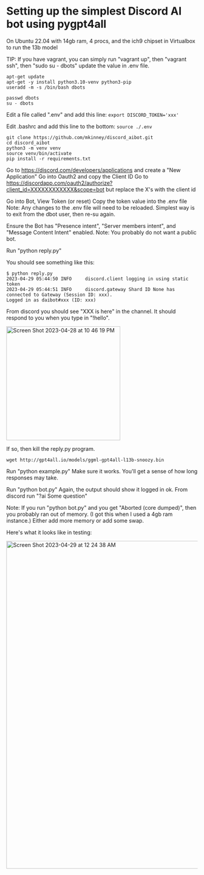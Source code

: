 # Setting up the simplest Discord AI bot using pygpt4all

On Ubuntu 22.04 with 14gb ram, 4 procs, and the ich9 chipset in Virtualbox to run the 13b model

TIP: If you have vagrant, you can simply run "vagrant up", then "vagrant ssh", then "sudo su - dbots" update the value in .env file.

```
apt-get update
apt-get -y install python3.10-venv python3-pip
useradd -m -s /bin/bash dbots

passwd dbots
su - dbots
```

Edit a file called ".env" and add this line:
`export DISCORD_TOKEN='xxx'`

Edit .bashrc and add this line to the bottom:
`source ./.env`

```
git clone https://github.com/mkinney/discord_aibot.git
cd discord_aibot
python3 -m venv venv
source venv/bin/activate
pip install -r requirements.txt
```

Go to https://discord.com/developers/applications and create a "New Application"
Go into Oauth2 and copy the Client ID
Go to https://discordapp.com/oauth2/authorize?client_id=XXXXXXXXXXXX&scope=bot
but replace the X's with the client id

Go into Bot, View Token (or reset)
Copy the token value into the .env file
Note: Any changes to the .env file will need to be reloaded. Simplest way is to exit from the dbot user, then re-su again.

Ensure the Bot has "Presence intent", "Server members intent", and "Message Content Intent" enabled.
Note: You probably do not want a public bot.

Run "python reply.py"

You should see something like this:

```
$ python reply.py
2023-04-29 05:44:50 INFO     discord.client logging in using static token
2023-04-29 05:44:51 INFO     discord.gateway Shard ID None has connected to Gateway (Session ID: xxx).
Logged in as daibot#xxx (ID: xxx)
```

From discord you should see "XXX is here" in the channel.
It should respond to you when you type in "!hello".

<img width="300" alt="Screen Shot 2023-04-28 at 10 46 19 PM" src="https://user-images.githubusercontent.com/2219838/235289717-383ccf45-ac8b-4179-a786-cd980e33076f.png">


If so, then kill the reply.py program.

```
wget http://gpt4all.io/models/ggml-gpt4all-l13b-snoozy.bin
```

Run "python example.py"
Make sure it works.
You'll get a sense of how long responses may take.


Run "python bot.py"
Again, the output should show it logged in ok.
From discord run "?ai Some question"

Note: If you run "python bot.py" and you get "Aborted (core dumped)", then you probably ran out of memory. (I got this when I used a 4gb ram instance.)
Either add more memory or add some swap.

Here's what it looks like in testing:

<img width="863" alt="Screen Shot 2023-04-29 at 12 24 38 AM" src="https://user-images.githubusercontent.com/2219838/235289796-422d86d7-b7e9-4934-a6a9-a601091fd382.png">


